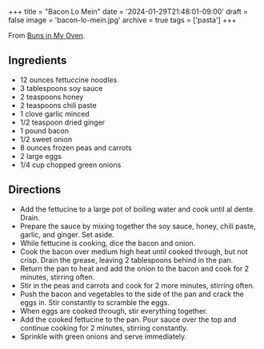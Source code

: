 +++
title = "Bacon Lo Mein"
date = '2024-01-29T21:48:01-09:00'
draft = false
image = 'bacon-lo-mein.jpg'
archive = true
tags = ['pasta']
+++

From [Buns in My Oven](https://www.bunsinmyoven.com/bacon-lo-mein/).

## Ingredients
* 12 ounces fettuccine noodles
* 3 tablespoons soy sauce
* 2 teaspoons honey
* 2 teaspoons chili paste
* 1 clove garlic minced
* 1/2 teaspoon dried ginger
* 1 pound bacon
* 1/2 sweet onion
* 8 ounces frozen peas and carrots
* 2 large eggs
* 1/4 cup chopped green onions

## Directions
* Add the fettucine to a large pot of boiling water and cook until al dente. Drain.
* Prepare the sauce by mixing together the soy sauce, honey, chili paste, garlic, and ginger. Set aside.
* While fettucine is cooking, dice the bacon and onion.
* Cook the bacon over medium high heat until cooked through, but not crisp. Drain the grease, leaving 2 tablespoons behind in the pan.
* Return the pan to heat and add the onion to the bacon and cook for 2 minutes, stirring often.
* Stir in the peas and carrots and cook for 2 more minutes, stirring often.
* Push the bacon and vegetables to the side of the pan and crack the eggs in. Stir constantly to scramble the eggs.
* When eggs are cooked through, stir everything together.
* Add the cooked fettucine to the pan. Pour sauce over the top and continue cooking for 2 minutes, stirring constantly.
* Sprinkle with green onions and serve immediately.
